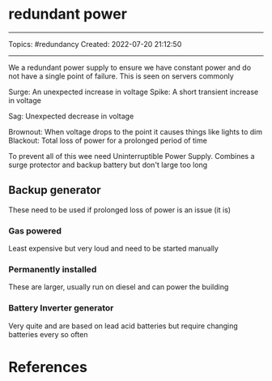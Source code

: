 # redundant power
---
Topics: #redundancy
Created: 2022-07-20 21:12:50

---

We a redundant power supply to ensure we have constant power and do not have a single point of failure. This is seen on servers commonly

Surge: An unexpected increase in voltage
Spike: A short transient increase in voltage

Sag: Unexpected decrease in voltage

Brownout: When voltage drops to the point it causes things like lights to dim
Blackout: Total loss of power for a prolonged period of time

To prevent all of this wee need Uninterruptible Power Supply. Combines a surge protector and backup battery but don't large too long

## Backup generator

These need to be used if prolonged loss of power is an issue (it is)

### Gas powered

Least expensive but very loud and need to be started manually

### Permanently installed

These are larger, usually run on diesel and can power the building

### Battery Inverter generator

Very quite and are based on lead acid batteries but require changing batteries every so often

# References

